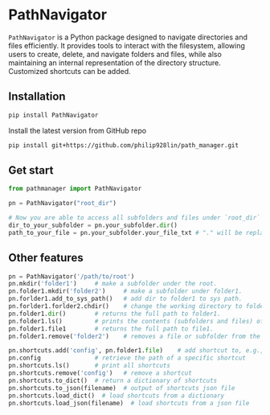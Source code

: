 # PathNavigator

`PathNavigator` is a Python package designed to navigate directories and files efficiently. It provides tools to interact with the filesystem, allowing users to create, delete, and navigate folders and files, while also maintaining an internal representation of the directory structure. Customized shortcuts can be added.


## Installation

```bash
pip install PathNavigator
```

Install the latest version from GitHub repo
```bash
pip install git+https://github.com/philip928lin/path_manager.git
```

## Get start

```python
from pathmanager import PathNavigator

pn = PathNavigator("root_dir")

# Now you are able to access all subfolders and files under `root_dir`
dir_to_your_subfolder = pn.your_subfolder.dir()  
path_to_your_file = pn.your_subfolder.your_file_txt # "." will be replaced by "_"
```

## Other features
```python
pn = PathNavigator('/path/to/root')
pn.mkdir('folder1')     # make a subfolder under the root.
pn.folder1.mkdir('folder2')     # make a subfolder under folder1.
pn.forlder1.add_to_sys_path()   # add dir to folder1 to sys path.
pn.forlder1.forlder2.chdir()    # change the working directory to folder2.
pn.folder1.dir()        # returns the full path to folder1.
pn.folder1.ls()         # prints the contents (subfolders and files) of folder1.
pn.folder1.file1        # returns the full path to file1.
pn.folder1.remove('folder2')    # removes a file or subfolder from the folder and deletes it from the filesystem.

pn.shortcuts.add('config', pn.folder1.file)    # add shortcut to, e.g., config file.
pn.config               # retrieve the path of a specific shortcut
pn.shortcuts.ls()       # print all shortcuts
pn.shortcuts.remove('config')   # remove a shortcut
pn.shortcuts.to_dict()  # return a dictionary of shortcuts
pn.shortcuts.to_json(filename)  # output of shortcuts json file
pn.shortcuts.load_dict()  # load shortcuts from a dictionary
pn.shortcuts.load_json(filename)  # load shortcuts from a json file
```